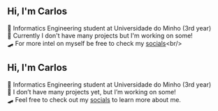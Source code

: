 ## Hi, I'm Carlos

💾 Informatics Engineering student at Universidade do Minho (3rd year)<br/>
🧠 Currently I don't have many projects but I'm working on some!<br/>
🛹 For more intel on myself be free to check my [socials](https://linktr.ee/dugar_)<br/>

## Hi, I'm Carlos

💾 Informatics Engineering student at Universidade do Minho (3rd year)<br/>
🧠 I don’t have many projects yet, but I’m working on some!<br/>
🛹 Feel free to check out my [socials](https://linktr.ee/dugar_) to learn more about me.<br/>
